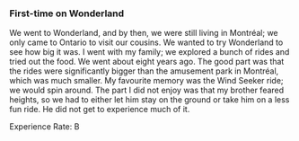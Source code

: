 ### First-time on Wonderland

We went to Wonderland, and by then, we were still living in Montréal; we only came to Ontario to visit our cousins. We wanted to try Wonderland to see how big it was. I went with my family; we explored a bunch of rides and tried out the food. 
We went about eight years ago. The good part was that the rides were significantly bigger than the amusement park in Montréal, which was much smaller.
My favourite memory was the Wind Seeker ride; we would spin around. The part I did not enjoy was that my brother feared heights, so we had to either let him stay on the ground or take him on a less fun ride. He did not get to experience much of it. 

Experience Rate: B